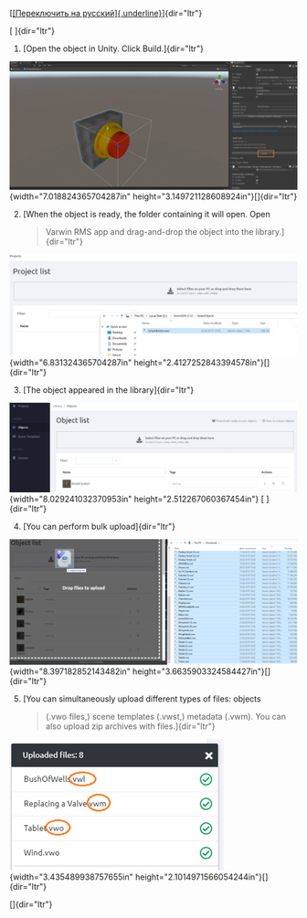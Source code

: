 [[[Переключить на
русский]{.underline}](https://docs.google.com/document/d/17CKZ5dYyO-mgdwuhf-kv7v9qGFkkgrEUyzwv6D1PSi8)]{dir="ltr"}

[ ]{dir="ltr"}

1.  [Open the object in Unity. Click Build.]{dir="ltr"}

![](./UploadingcontentintoVarwinlibraryfromUnity//media/image4.png){width="7.018824365704287in"
height="3.149721128608924in"}[]{dir="ltr"}

2.  [When the object is ready, the folder containing it will open. Open
    > Varwin RMS app and drag-and-drop the object into the
    > library.]{dir="ltr"}

![](./UploadingcontentintoVarwinlibraryfromUnity//media/image1.png){width="6.831324365704287in"
height="2.4127252843394578in"}[]{dir="ltr"}

3.  [The object appeared in the library]{dir="ltr"}

![](./UploadingcontentintoVarwinlibraryfromUnity//media/image5.png){width="8.029241032370953in"
height="2.512267060367454in"} [ ]{dir="ltr"}

4.  [You can perform bulk upload]{dir="ltr"}

![](./UploadingcontentintoVarwinlibraryfromUnity//media/image2.png){width="8.397182852143482in"
height="3.6635903324584427in"}[]{dir="ltr"}

5.  [You can simultaneously upload different types of files: objects
    > (.vwo files,) scene templates (.vwst,) metadata (.vwm). You can
    > also upload zip archives with files.]{dir="ltr"}

![](./UploadingcontentintoVarwinlibraryfromUnity//media/image3.png){width="3.435489938757655in"
height="2.1014971566054244in"}[]{dir="ltr"}

[]{dir="ltr"}
